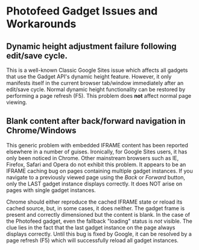 # Photofeed Gadget Issues and Workarounds


## Dynamic height adjustment failure following edit/save cycle.

This is a well-known Classic Google Sites issue which affects all gadgets that
use the Gadget API's dynamic height feature. However, it only manifests itself
in the current browser tab/window immediately after an edit/save cycle. Normal
dynamic height functionality can be restored by performing a page refresh (F5).
This problem does **not** affect normal page viewing. 


## Blank content after back/forward navigation in Chrome/Windows 

This generic problem with embedded IFRAME content has been reported elsewhere
in a number of guises. Ironically, for Google Sites users, it has only been
noticed in Chrome. Other mainstream browsers such as IE, Firefox, Safari and
Opera do not exhibit this problem. It appears to be an IFRAME caching bug on
pages containing multiple gadget instances. If you navigate to a previously
viewed page using the *Back* or *Forward* button, only the LAST gadget instance
displays correctly. It does NOT arise on pages with single gadget instances.

Chrome should either reproduce the cached IFRAME state or reload its cached
source, but, in some cases, it does neither. The gadget frame is present and
correctly dimensioned but the content is blank. In the case of the Photofeed
gadget, even the fallback "loading" status is *not* visible. The clue lies in
the fact that the last gadget instance on the page always displays correctly.
Until this bug is fixed by Google, it can be resolved by a page refresh (F5)
which will successfully reload all gadget instances.

